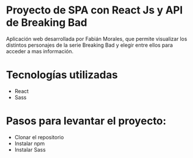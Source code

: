# Proyecto de SPA con React Js y API de Breaking Bad

Aplicación web desarrollada por Fabián Morales, que permite visualizar los
distintos personajes de la serie Breaking Bad y elegir entre ellos para acceder a mas información.

# Tecnologías utilizadas

- React
- Sass

# Pasos para levantar el proyecto:

- Clonar el repositorio
- Instalar npm
- Instalar Sass
